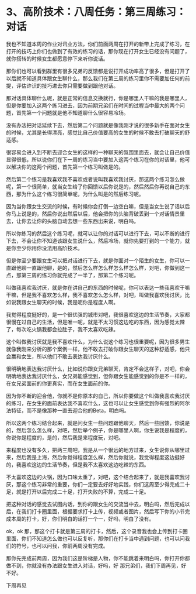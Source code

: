 # 3、高阶技术：八周任务：第三周练习：对话

我也不知道本周的作业对讯业方法，你们前面两周在打开的新带上完成了练习，在打开的技巧上你们也做到了有效的练习的话，那你现在打开女生已经没有问题了，就你搭转的时候女生都愿意停下来听你说话。

那你们也可以看到群里有很多兄弟的反馈都是说打开成功率高了很多，但是打开了以后就不知道具体跟女生聊什么，那么我们在第三周的练习里你不需要加任何的前提，评估许识的技巧进去你只需要做到跟他对话。

那对话具体聊什么呢，就是正常的信息交换就行，你是哪里人干嘛的我是哪里人，但是你要加入这两个练习进去，因为前期兄弟们在时间的过程当中最大的两个问题，首先第一个问题就是他不知道聊什么很容易冷场。

没有办法把对话延续下去，然后第二个问题就是像我刚才说的很多新手在面对女生的时候，尤其是长得漂亮，感觉比自己价值要高的女生的时候不敢去打破聊天的舒适感。

很容易会进入到不断去迎合女生的这样的一种聊天的氛围里面去，就会让自己价值显得很低，所以说你们在下一周的练习当中要加入这两个练习在你的对话里，他可以解决你的这两个问题，首先第一个练习叫做是的。

然后第二个练习是我喜欢我不喜欢或者说叫我喜欢我讨厌，那这两个练习怎么做呢，第一个很简单，就当女生给了你回馈以后你说是的，然后然后你再说自己的东西，那为什么这个练习很简单呢，为什么叫是的然后练习呢。

因为当你跟女生交流的时候，有时候你会打倒一边空白嘛，但是当女生说了话以后你马上说是的，然后你说出然后以后，他会把你的头脑背破丢到一个对话情景里去，让你去让你的头脑自动去想一些东西出来说，明白吗。

所以你练习的然后这个练习呢，就可以让你的对话可以进行下去，可以不断的进行下去，不会让你不知道该跟女生说什么，然后冷场，就你先要打到的一个能力，就是你至少你用你没法用高阶技术。

但是你至少要跟女生可以把对话进行下去，就是你面对一个陌生的女生，你可以一直跟他聊一直跟他聊，是的，然后怎么样怎么样怎么样怎么样，对吧，你做到这一点，那第三周的练习你就完成了一半了，那第二个练习呢。

叫做我喜欢我讨厌，就是你在讲自己的东西的时候呢，你可以表达一些我喜欢干嘛干嘛，但是我不喜欢怎么样，我不喜欢怎么怎么样，对吧，叫做我喜欢我讨厌，比如说我跟女生聊天的时候，我是呃你是程度人啊。

我觉得程度挺好的，是一个很优强的城市对吧，我很喜欢这边的生活节奏，大家都很慢在过自己的生活，但是唯一呢，就是不太习惯这边吃的东西，因为感觉太辣了，每次吃火锅我都会拉肚子，我不太喜欢吃辣。

这个叫做我讨厌就是我不喜欢什么，为什么说这个练习也很重要呢，因为很多男生就像我刚来分析的那个案例一样，他不敢去打破你跟女生聊天的这种舒适感，他只会赢和女生，所以他们不敢去表达我讨厌什么。

很明确地表达我讨厌什么，比如说你跟女兄弟聊天，肯定不会这样子，对吧，你会明确地表达我讨厌什么，女兄弟能感觉到，但你跟女生能感觉到的你是不一样的，在女兄弟面前的你更真实，而在女生面前的你。

因为你不断的迎合他，你就不是你原本的自己，所以你要做这个叫做我喜欢我讨厌的练习，在女生的面前表达我不喜欢什么，这也可以让女生感觉到你有强烈的阿尔法特征，而不是像那种一直去迎合他的Beta，明白吗。

所以这两个练习结合起来，就是问女生一些问题跟他聊天，然后一些回馈，你说是的，然后怎么怎么样，对吧，然后举个例子，你是哪里人啊，你生说我是程度的，你说你是程度的，是的，然后我是来程度玩，对吧。

来程度也没有多久，把两三周吧，我是从一个很远的地方过来，女生说你从哪里过来，然后我是上海，然后你觉得程度怎么样，然后你就说，我觉得程度这边挺好的，我喜欢这边的生活节奏，但是我不太喜欢这边吃辣的东西。

不太喜欢这边的火锅，因为口味太重了，对吧，这个结合起来了，就是我喜欢我讨厌，那这个练习非常的重要，你们一定要去好好地实践，你们这周至少得完成二十足，就是打开以后完成二十足，打开失败的不算，完成二十足。

把这种对话的感觉去试图内话，到你的跟女生的交流当中去，明白吗，然后完成以后，在我们打卡圈里面，根据要求打卡上传，视频或者图片，然后写下你的小节完成本周的打卡，好，你们明白的话打一个一，好吗，明白了没有。

ok，ok 那，那这个打卡就是第三周的打卡，然后，这个录音我也会上传到打卡圈里面，你们不知道怎么做也可以反复听，那你们在打卡当中遇到问题，也可以问我们的符号，也可以问我，你前两周没有完成。

那你先完成前两周，因为我们这是阶梯是人物，你不能跳着来明白吗，你打开你都做不到，你就没有办法跟女生进入对话，好吗，好 那兄弟们，我们下周再见，好不好。

下周再见